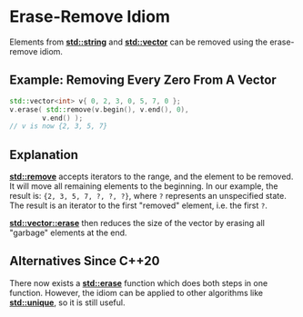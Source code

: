 # Erase-Remove Idiom

Elements from **[std::string][string]** and **[std::vector][vector]** can be removed using the erase-remove idiom.

[string]: https://en.cppreference.com/w/cpp/string/basic_string
[vector]: https://en.cppreference.com/w/cpp/container/vector

## Example: Removing Every Zero From A Vector
```cpp
std::vector<int> v{ 0, 2, 3, 0, 5, 7, 0 };
v.erase( std::remove(v.begin(), v.end(), 0),
        v.end() );
// v is now {2, 3, 5, 7}
```
## Explanation
**[std::remove](https://en.cppreference.com/w/cpp/algorithm/remove)**
accepts iterators to the range, and the element to be removed.
It will move all remaining elements to the beginning.
In our example, the result is: `{2, 3, 5, 7, ?, ?, ?}`, where `?` represents an unspecified state.
The result is an iterator to the first "removed" element, i.e. the first `?`.

**[std::vector::erase](https://en.cppreference.com/w/cpp/container/vector/erase)**
then reduces the size of the vector by erasing all "garbage" elements at the end.

## Alternatives Since C++20
There now exists a **[std::erase](https://en.cppreference.com/w/cpp/container/vector/erase2)**
function which does both steps in one function.
However, the idiom can be applied to other algorithms like
**[std::unique](https://en.cppreference.com/w/cpp/algorithm/unique)**, so it is still useful.